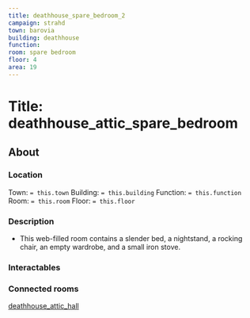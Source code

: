 ```yaml
---
title: deathhouse_spare_bedroom_2
campaign: strahd
town: barovia
building: deathhouse
function: 
room: spare bedroom
floor: 4
area: 19
---
```

# Title: deathhouse_attic_spare_bedroom
## About
### Location
Town: `= this.town`
Building: `= this.building`
Function: `= this.function`
Room: `= this.room`
Floor: `= this.floor` 
### Description
- This web-filled room contains a slender bed, a nightstand, a rocking chair, an empty wardrobe, and a small iron stove.
### Interactables
### Connected rooms
[deathhouse_attic_hall](deathhouse_attic_hall.md)